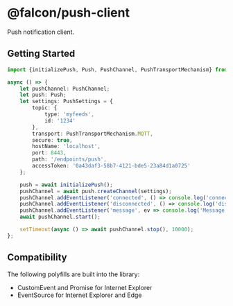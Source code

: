 # @falcon/push-client

Push notification client.

## Getting Started

```typescript
import {initializePush, Push, PushChannel, PushTransportMechanism} from '@falcon/push-client';

async () => {
    let pushChannel: PushChannel;
    let push: Push;
    let settings: PushSettings = {
        topic: {
            type: 'myfeeds',
            id: '1234'
        },
        transport: PushTransportMechanism.MQTT,
        secure: true,
        hostName: 'localhost',
        port: 8443,
        path: '/endpoints/push',
        accessToken: '0a43daf3-58b7-4121-bde5-23a84d1a0725'
    };

    push = await initializePush();
    pushChannel = await push.createChannel(settings);
    pushChannel.addEventListener('connected', () => console.log('connected to push'), false);
    pushChannel.addEventListener('disconnected', () => console.log('disconnected from push'), false);
    pushChannel.addEventListener('message', ev => console.log('Message received', ev.details), false);
    await pushChannel.start();

    setTimeout(async () => await pushChannel.stop(), 10000);
};
```

## Compatibility

The following polyfills are built into the library:

- CustomEvent and Promise for Internet Explorer
- EventSource for Internet Explorer and Edge

